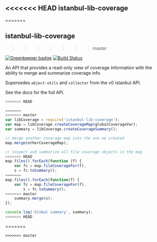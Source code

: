 <<<<<<< HEAD
istanbul-lib-coverage
---------------------
=======
## istanbul-lib-coverage
>>>>>>> master

[![Greenkeeper badge](https://badges.greenkeeper.io/istanbuljs/istanbul-lib-coverage.svg)](https://greenkeeper.io/)
[![Build Status](https://travis-ci.org/istanbuljs/istanbul-lib-coverage.svg?branch=master)](https://travis-ci.org/istanbuljs/istanbul-lib-coverage)

An API that provides a read-only view of coverage information with the ability
to merge and summarize coverage info.

Supersedes `object-utils` and `collector` from the v0 istanbul API.

See the docs for the full API.

```js
<<<<<<< HEAD

=======
>>>>>>> master
var libCoverage = require('istanbul-lib-coverage');
var map = libCoverage.createCoverageMap(globalCoverageVar);
var summary = libCoverage.createCoverageSummary();

// merge another coverage map into the one we created
map.merge(otherCoverageMap);

// inspect and summarize all file coverage objects in the map
<<<<<<< HEAD
map.files().forEach(function (f) {
    var fc = map.fileCoverageFor(f),
    s = fc.toSummary();
=======
map.files().forEach(function(f) {
    var fc = map.fileCoverageFor(f),
        s = fc.toSummary();
>>>>>>> master
    summary.merge(s);
});

console.log('Global summary', summary);
<<<<<<< HEAD

```

=======
```
>>>>>>> master
